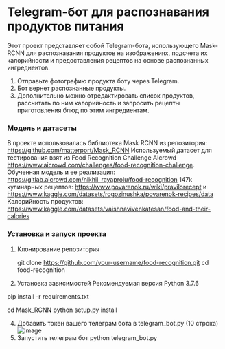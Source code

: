 # Telegram-бот для распознавания продуктов питания

 Этот проект представляет собой Telegram-бота, использующего Mask-RCNN для распознавания продуктов на изображениях, подсчета их калорийности и предоставления рецептов на основе распознанных ингредиентов.
 1. Отправьте фотографию продукта боту через Telegram.
 2. Бот вернет распознанные продукты.
 3. Дополнительно можно отредактировать список продуктов, рассчитать по ним калорийность и запросить рецепты приготовления блюд по этим ингредиентам.

### Модель и датасеты

В проекте использовалась библиотека Mask RCNN из репозитория: https://github.com/matterport/Mask_RCNN
Используемый датасет для тестирования взят из Food Recognition Challenge AIcrowd https://www.aicrowd.com/challenges/food-recognition-challenge.
Обученная модель и ее реализация: https://gitlab.aicrowd.com/nikhil_rayaprolu/food-recognition
147k кулинарных рецептов: https://www.povarenok.ru/wiki/pravilorecept и https://www.kaggle.com/datasets/rogozinushka/povarenok-recipes/data
Калорийность продуктов: https://www.kaggle.com/datasets/vaishnavivenkatesan/food-and-their-calories

### Установка и запуск проекта
1. Клонирование репозитория
   
   git clone https://github.com/your-username/food-recognition.git
cd food-recognition

3. Установка зависимостей
Рекомендуемая версия Python 3.7.6

pip install -r requirements.txt

cd Mask_RCNN
python setup.py install

4. Добавить токен вашего телеграм бота в telegram_bot.py (10 строка)
![image](https://github.com/user-attachments/assets/6f448e4e-3b61-4a2b-8dc1-9d624134598c)
5. Запустить телеграм бот
   python telegram_bot.py
